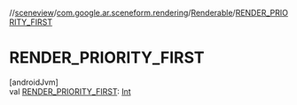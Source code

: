 //[sceneview](../../../index.md)/[com.google.ar.sceneform.rendering](../index.md)/[Renderable](index.md)/[RENDER_PRIORITY_FIRST](-r-e-n-d-e-r_-p-r-i-o-r-i-t-y_-f-i-r-s-t.md)

# RENDER_PRIORITY_FIRST

[androidJvm]\
val [RENDER_PRIORITY_FIRST](-r-e-n-d-e-r_-p-r-i-o-r-i-t-y_-f-i-r-s-t.md): [Int](https://kotlinlang.org/api/latest/jvm/stdlib/kotlin/-int/index.html)

